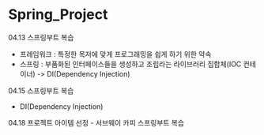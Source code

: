 # Spring_Project

04.13
스프링부트 복습
- 프레임워크 : 특정한 목저에 맞게 프로그래밍을 쉽게 하기 위한 약속
- 스프링 : 부품화된 인터페이스들을 생성하고 조립라는 라이브러리 집합체(IOC 컨테이너)
        -> DI(Dependency Injection)
        
04.15
스프링부트 복습
- DI(Dependency Injection)

04.18
프로젝트 아이템 선정 - 서브웨이 카피
스프링부트 복습

